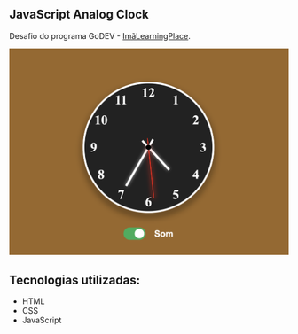 ## JavaScript Analog Clock 

Desafio do programa GoDEV - [ImãLearningPlace](https://imalearningplace.com/).

![image](https://github.com/rodolfomares/js-clock/blob/main/assets/screenshot.png)

## Tecnologias utilizadas:

- HTML
- CSS
- JavaScript